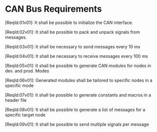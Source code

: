 # CAN Bus Requirements
[ReqId:01v01]: It shall be possible to initialize the CAN interface. 

[ReqId:02v01]: It shall be possible to pack and unpack signals from messages.  

[ReqId:03v01]: It shall be necessary to send messages every 10 ms 

[ReqId:04v01]: It shall be necessary to receive messages every 100 ms 

[ReqId:05v01]: It shall be possible to generate CAN modules for nodes in dev. and prod. Modes 

[ReqId:06v01]: Generated modules shall be tailored to specific nodes in a specific mode 

[ReqId:07v01]: It shall be possible to generate constants and macros in a header file 

[ReqId:08v01]: It shall be possible to generate a list of messages for a specific target node 

[ReqId:09v01]: It shall be possible to send multiple signals per message  
